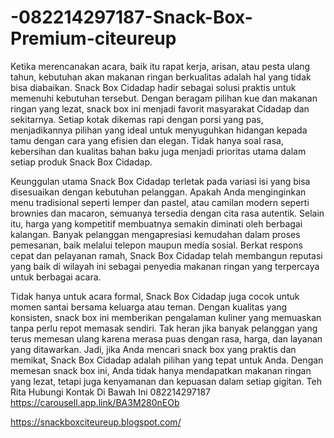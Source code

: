 # -082214297187-Snack-Box-Premium-citeureup
Ketika merencanakan acara, baik itu rapat kerja, arisan, atau pesta ulang tahun, kebutuhan akan makanan ringan berkualitas adalah hal yang tidak bisa diabaikan. Snack Box Cidadap hadir sebagai solusi praktis untuk memenuhi kebutuhan tersebut. Dengan beragam pilihan kue dan makanan ringan yang lezat, snack box ini menjadi favorit masyarakat Cidadap dan sekitarnya. Setiap kotak dikemas rapi dengan porsi yang pas, menjadikannya pilihan yang ideal untuk menyuguhkan hidangan kepada tamu dengan cara yang efisien dan elegan. Tidak hanya soal rasa, kebersihan dan kualitas bahan baku juga menjadi prioritas utama dalam setiap produk Snack Box Cidadap.

Keunggulan utama Snack Box Cidadap terletak pada variasi isi yang bisa disesuaikan dengan kebutuhan pelanggan. Apakah Anda menginginkan menu tradisional seperti lemper dan pastel, atau camilan modern seperti brownies dan macaron, semuanya tersedia dengan cita rasa autentik. Selain itu, harga yang kompetitif membuatnya semakin diminati oleh berbagai kalangan. Banyak pelanggan mengapresiasi kemudahan dalam proses pemesanan, baik melalui telepon maupun media sosial. Berkat respons cepat dan pelayanan ramah, Snack Box Cidadap telah membangun reputasi yang baik di wilayah ini sebagai penyedia makanan ringan yang terpercaya untuk berbagai acara.

Tidak hanya untuk acara formal, Snack Box Cidadap juga cocok untuk momen santai bersama keluarga atau teman. Dengan kualitas yang konsisten, snack box ini memberikan pengalaman kuliner yang memuaskan tanpa perlu repot memasak sendiri. Tak heran jika banyak pelanggan yang terus memesan ulang karena merasa puas dengan rasa, harga, dan layanan yang ditawarkan. Jadi, jika Anda mencari snack box yang praktis dan memikat, Snack Box Cidadap adalah pilihan yang tepat untuk Anda. Dengan memesan snack box ini, Anda tidak hanya mendapatkan makanan ringan yang lezat, tetapi juga kenyamanan dan kepuasan dalam setiap gigitan.
Teh Rita
Hubungi Kontak Di Bawah Ini
082214297187
https://carousell.app.link/BA3M280nEOb

https://snackboxciteureup.blogspot.com/
